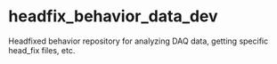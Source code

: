 # headfix_behavior_data_dev
Headfixed behavior repository for analyzing DAQ data, getting specific head_fix files, etc.

